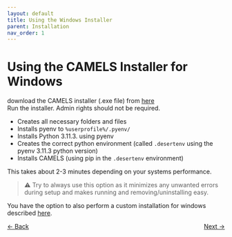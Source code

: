 ```yaml
---
layout: default
title: Using the Windows Installer
parent: Installation
nav_order: 1
---
```


# Using the CAMELS Installer for Windows
 download the CAMELS installer (.exe file) from [here](https://github.com/A-D-Fuchs/CAMELS_installer/blob/main/Output/NOMAD-CAMELS_installer.exe)\
Run the installer. Admin rights should not be required. 

- Creates all necessary folders and files
- Installs pyenv to `%userprofile%/.pyenv/`
- Installs Python 3.11.3. using pyenv
- Creates the correct python environment (called `.desertenv` using the pyenv 3.11.3 python version)
- Installs CAMELS (using pip in the `.desertenv` environment)

This takes about 2-3 minutes depending on your systems performance.

> &#9888; Try to always use this option as it minimizes any unwanted errors during setup and makes running and removing/uninstalling easy.

You have the option to also perform a custom installation for windows described [here](https://fau-lap.github.io/NOMAD-CAMELS/docs/installation/installation_custom_windows.html).


<p style="text-align:left;">
  <span style="color: grey;">
  <a href="./installation.html">&larr; Back</a>
  </span>
  <span style="float:right;">
    <a href="./installation_custom_windows.html">Next &rarr;</a><br>
  </span>
</p>
